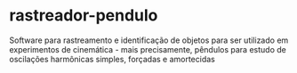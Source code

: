 # rastreador-pendulo
Software para rastreamento e identificação de objetos para ser utilizado em experimentos de cinemática - mais precisamente, pêndulos para estudo de oscilações harmônicas simples, forçadas e amortecidas


